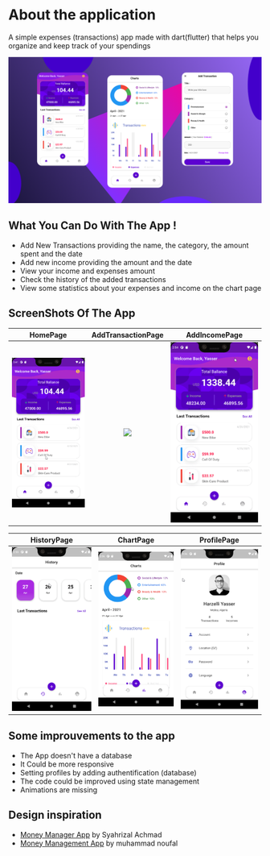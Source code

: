 # About the application

A simple expenses (transactions) app made with dart(flutter) that helps you organize and keep track of your spendings

<img src="https://github.com/El-Mysto/personal_expenses/blob/master/Screenshots/MockUp.png?raw=true"  /> 

## What You Can Do With The App !
- Add New Transactions providing the name, the category, the amount spent and the date
- Add new income providing the amount and the date
- View your income and expenses amount
- Check the history of the added transactions
- View some statistics about your expenses and income on the chart page

## ScreenShots Of The App 

  HomePage                 |   AddTransactionPage      |  AddIncomePage
:-------------------------:|:-------------------------:|:-------------------------:
![](https://github.com/El-Mysto/personal_expenses/blob/master/Screenshots/Home.gif?raw=true)|![](https://github.com/El-Mysto/personal_expenses/blob/master/ScreenshotsAddTransaction.png?raw=true)|![](https://github.com/El-Mysto/personal_expenses/blob/master/Screenshots/IncomeGif.gif?raw=true)

  HistoryPage              |   ChartPage               |  ProfilePage
:-------------------------:|:-------------------------:|:-------------------------:
![](https://github.com/El-Mysto/personal_expenses/blob/master/Screenshots/HistoryGif.gif?raw=true)|![](https://github.com/El-Mysto/personal_expenses/blob/master/Screenshots/Chart.gif?raw=true)|![](https://github.com/El-Mysto/personal_expenses/blob/master/Screenshots/Profile.png?raw=true)

## Some improuvements to the app 
- The App doesn't have a database 
- It Could be more responsive 
- Setting profiles by adding authentification (database)
- The code could be improved using state management
- Animations are missing 


## Design inspiration 
- [Money Manager App](https://dribbble.com/shots/14354274-Money-Manager-App/attachments/6020490?mode=media) by Syahrizal Achmad
- [Money Management App](https://dribbble.com/shots/14356673-Money-Management-App/attachments/6023247?mode=media) by muhammad noufal
